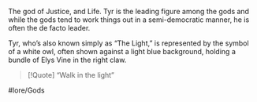 The god of Justice, and Life. Tyr is the leading figure among the gods and while the gods tend to work things out in a semi-democratic manner, he is often the de facto leader. 

Tyr, who’s also known simply as “The Light,” is represented by the symbol of a white owl, often shown against a light blue background, holding a bundle of Elys Vine in the right claw.

> [!Quote] “Walk in the light”


#lore/Gods